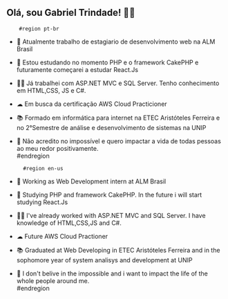 ## Olá, sou Gabriel Trindade! 👋👋

        #region pt-br
- 🔭 Atualmente trabalho de estagiario de desenvolvimento web na ALM Brasil
- 🌱 Estou estudando no momento PHP e o framework CakePHP e futuramente começarei a estudar React.Js
- 👨‍💻 Já trabalhei com ASP.NET MVC e SQL Server. Tenho conhecimento em HTML,CSS, JS e C#.
- ☁ Em busca da certificação AWS Cloud Practicioner
- 📚 Formado em informática para internet na ETEC Aristóteles Ferreira e no 2°Semestre de análise e desenvolvimento de sistemas na UNIP
- 🚀 Não acredito no impossível e quero impactar a vida de todas pessoas ao meu redor positivamente.
        <br> #endregion

        #region en-us
- 🔭 Working as Web Development intern at ALM Brasil
- 🌱 Studying PHP and framework CakePHP. In the future i will start studying React.Js
- 👨‍💻 I've already worked with ASP.NET MVC and SQL Server. I have knowledge of HTML,CSS,JS and C#.
- ☁ Future AWS Cloud Practioner
- 📚 Graduated at Web Developing in ETEC Aristóteles Ferreira and in the sophomore year of system analisys and development at UNIP
- 🚀 I don't belive in the impossible and i want to impact the life of the whole people around me.
      <br>  #endregion
